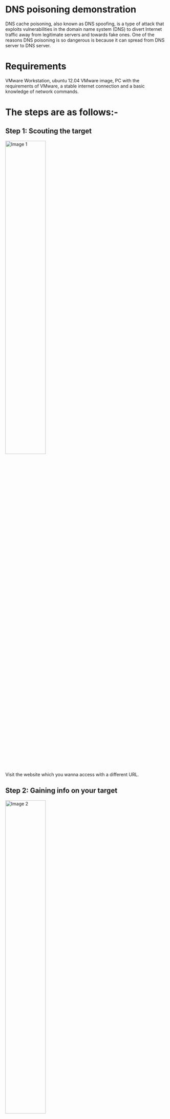 # DNS poisoning demonstration
DNS cache poisoning, also known as DNS spoofing, is a type of attack that exploits vulnerabilities in the domain name system (DNS) to divert Internet traffic away from legitimate servers and towards fake ones. One of the reasons DNS poisoning is so dangerous is because it can spread from DNS server to DNS server.

# Requirements
VMware Workstation, ubuntu 12.04 VMware image, PC with the requirements of VMware, a stable internet connection and a basic knowledge of network commands.

# The steps are as follows:-

## Step 1: Scouting the target
<img width="50%" src="https://github.com/devesh0605/dns_poisoning_demo/blob/master/Step%201.png" alt="Image 1">

Visit the website which you wanna access with a different URL.

## Step 2: Gaining info on your target
<img width="50%" src="https://github.com/devesh0605/dns_poisoning_demo/blob/master/Step%202.png" alt="Image 2">

Use the `nslookup` command to find about the IP addresses of the target website and the website you want to replace it with.
Nslookup (stands for “Name Server Lookup”) is a useful command for getting information from DNS server. It is a network administration tool for querying the Domain Name System (DNS) to obtain domain name or IP address mapping or any other specific DNS record. It is also used to troubleshoot DNS related problems.

## Step 3: Accessing file that contains IP addresses
<img width="50%" src="https://github.com/devesh0605/dns_poisoning_demo/blob/master/Step%203.png" alt="Image 3">

Run the command `sudo nano /etc/hosts`.
`sudo` is used to access the files as the system administration.
`nano` is used to open the code editor to edit `/etc/hosts`.

